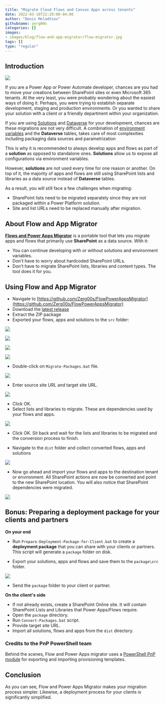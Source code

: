 ```yaml
---
title: "Migrate Cloud Flows and Canvas Apps across tenants"
date: 2022-03-10T22:29:00-04:00
author: "Denis Molodtsov"
githubname: zerg00s
categories: []
images:
- images/blog/flow-and-app-migrator/flow-migrator.jpg
tags: []
type: "regular"
---
```


## Introduction

![](/assets/images/blog/flow-and-app-migrator/flow-migrator.jpg)

If you are a Power App or Power Automate developer, chances are you had to move your creations between SharePoint sites or even Microsoft 365 tenants. At the very least, you were probably wondering about the easiest ways of doing it. Perhaps, you were trying to establish separate development, staging and production environments. Or you wanted to share your solution with a client or a friendly department within your organization.

If you are using [Solutions](https://docs.microsoft.com/en-us/powerapps/maker/data-platform/solutions-overview) and [Dataverse](https://docs.microsoft.com/en-us/powerapps/maker/data-platform/data-platform-intro) for your development, chances are these migrations are not very difficult. A combination of [environment variables](https://docs.microsoft.com/en-us/powerapps/maker/data-platform/environmentvariables) and the **Dataverse** tables, takes care of most complexities including packaging data sources and parametrization

This is why it is recommended to always develop apps and flows as part of a **solution** as opposed to standalone ones. **Solutions** allow us to expose all configurations via environment variables.

However, **solutions** are not used every time for one reason or another. On top of it, the majority of apps and flows are still using SharePoint lists and libraries as a data source instead of **Dataverse** tables. 

As a result, you will still face a few challenges when migrating:
- SharePoint lists need to be migrated separately since they are not packaged within a Power Platform solution.
- Site and list URLs need to be replaced manually after migration.

## About Flow and App Migrator

**[Flows and Power Apps Migrator](https://github.com/Zerg00s/FlowPowerAppsMigrator)** is a portable tool that lets you migrate apps and flows that primarily use **SharePoint** as a data source. With it:
- You can continue developing with or without solutions and environment variables. 
- Don't have to worry about hardcoded SharePoint URLs.
- Don't have to migrate SharePoint lists, libraries and content types. The tool does it for you.

## Using Flow and App Migrator

- Navigate to [https://github.com/Zerg00s/FlowPowerAppsMigrator](https://github.com/Zerg00s/FlowPowerAppsMigrator)
- Download the [latest release](https://github.com/Zerg00s/FlowPowerAppsMigrator/releases)
- Extract the ZIP package
- Exported your flows, apps and solutions to the `src` folder:

![](/assets/images/blog/flow-and-app-migrator/export.png)

![](/assets/images/blog/flow-and-app-migrator/export-apps.png)

![](/assets/images/blog/flow-and-app-migrator/src.png)

![](/assets/images/blog/flow-and-app-migrator/contents.png)
- Double-click on `Migrate-Packages.bat` file.

![](/assets/images/blog/flow-and-app-migrator/app.png)

- Enter source site URL and target site URL.

![](/assets/images/blog/flow-and-app-migrator/dialog.png)

- Click OK.
- Select lists and libraries to migrate. These are dependencies used by your flows and apps.

![](/assets/images/blog/flow-and-app-migrator/lists.png)

- Click OK. Sit back and wait for the lists and libraries to be migrated and the conversion process to finish.

- Navigate to the `dist` folder and collect converted flows, apps and solutions

![](/assets/images/blog/flow-and-app-migrator/dist.png)

- Now go ahead and import your flows and apps to the destination tenant or environment. All SharePoint actions are now be converted and point to the new SharePoint location. You will also notice that SharePoint dependencies were migrated.

![](/assets/images/blog/flow-and-app-migrator/converted.png)

## Bonus: Preparing a deployment package for your clients and partners

**On your end**

- Run `Prepare-Deployment-Package-for-Client.bat` to create a **deployment package** that you can share with your clients or partners. This script will generate a `package` folder on disk.

- Export your solutions, apps and flows and save them to the `package\src` folder.

![](/assets/images/blog/flow-and-app-migrator/client-package.png) 

- Send the `package` folder to your client or partner.

**On the client's side**
- If not already exists, create a SharePoint Online site. It will contain SharePoint Lists and Libraries that Power Apps/Flows require.
- Open the `package` directory.
- Run `Convert-Packages.bat` script. 
- Provide target site URL.
- Import all solutions, flows and apps from the `dist` directory.

### Credits to the PnP PowerShell team
Behind the scenes, Flow and Power Apps migrator uses a [PowerShell PnP module](https://pnp.github.io/powershell) for exporting and importing provisioning templates.

## Conclusion
As you can see, Flow and Power Apps Migrator makes your  migration process simpler. Likewise, a deployment process for your clients is significantly simplified.